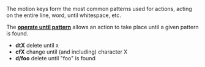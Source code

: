 The motion keys form the most common patterns used for actions, acting on the entire line, word, until whitespace, etc.

The [**operate until pattern**](https://vimtricks.com/p/vimtrick-operate-until-pattern/) allows an action to take place until a given pattern is found.

- **dtX** delete until `X`
- **cfX** change until (and including) character X
- **d/foo** delete until "foo" is found
